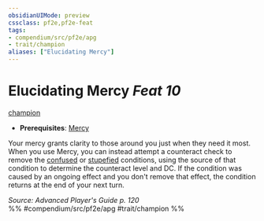 ```yaml
---
obsidianUIMode: preview
cssclass: pf2e,pf2e-feat
tags:
- compendium/src/pf2e/apg
- trait/champion
aliases: ["Elucidating Mercy"]
---
```

# Elucidating Mercy  *Feat 10*  
[champion](rules/traits/champion.md)  

- **Prerequisites**: [Mercy](compendium/feats/mercy.md)

Your mercy grants clarity to those around you just when they need it most. When you use Mercy, you can instead attempt a counteract check to remove the [confused](rules/conditions.md#Confused) or [stupefied](rules/conditions.md#Stupefied) conditions, using the source of that condition to determine the counteract level and DC. If the condition was caused by an ongoing effect and you don't remove that effect, the condition returns at the end of your next turn.

*Source: Advanced Player's Guide p. 120*  
%% #compendium/src/pf2e/apg #trait/champion %%